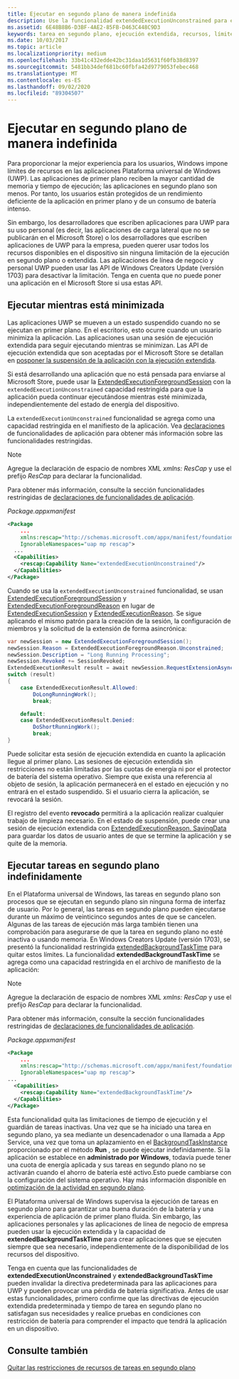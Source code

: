 ```yaml
---
title: Ejecutar en segundo plano de manera indefinida
description: Use la funcionalidad extendedExecutionUnconstrained para ejecutar una tarea en segundo plano o una sesión de ejecución extendida en segundo plano indefinidamente.
ms.assetid: 6E48B8B6-D3BF-4AE2-85FB-D463C448C9D3
keywords: tarea en segundo plano, ejecución extendida, recursos, límites, tarea en segundo plano
ms.date: 10/03/2017
ms.topic: article
ms.localizationpriority: medium
ms.openlocfilehash: 33b41c432edde42bc31daa1d5631f60fb38d8397
ms.sourcegitcommit: 5481bb34def681bc60fbfa42d9779053febec468
ms.translationtype: MT
ms.contentlocale: es-ES
ms.lasthandoff: 09/02/2020
ms.locfileid: "89304507"
---
```

# <a name="run-in-the-background-indefinitely"></a>Ejecutar en segundo plano de manera indefinida

Para proporcionar la mejor experiencia para los usuarios, Windows impone límites de recursos en las aplicaciones Plataforma universal de Windows (UWP). Las aplicaciones de primer plano reciben la mayor cantidad de memoria y tiempo de ejecución; las aplicaciones en segundo plano son menos. Por tanto, los usuarios están protegidos de un rendimiento deficiente de la aplicación en primer plano y de un consumo de batería intenso.

Sin embargo, los desarrolladores que escriben aplicaciones para UWP para su uso personal (es decir, las aplicaciones de carga lateral que no se publicarán en el Microsoft Store) o los desarrolladores que escriben aplicaciones de UWP para la empresa, pueden querer usar todos los recursos disponibles en el dispositivo sin ninguna limitación de la ejecución en segundo plano o extendida. Las aplicaciones de línea de negocio y personal UWP pueden usar las API de Windows Creators Update (versión 1703) para desactivar la limitación. Tenga en cuenta que no puede poner una aplicación en el Microsoft Store si usa estas API.

## <a name="run-while-minimized"></a>Ejecutar mientras está minimizada

Las aplicaciones UWP se mueven a un estado suspendido cuando no se ejecutan en primer plano. En el escritorio, esto ocurre cuando un usuario minimiza la aplicación. Las aplicaciones usan una sesión de ejecución extendida para seguir ejecutando mientras se minimizan. Las API de ejecución extendida que son aceptadas por el Microsoft Store se detallan en [posponer la suspensión de la aplicación con la ejecución extendida](./run-minimized-with-extended-execution.md).

Si está desarrollando una aplicación que no está pensada para enviarse al Microsoft Store, puede usar la [ExtendedExecutionForegroundSession](/uwp/api/windows.applicationmodel.extendedexecution.foreground.extendedexecutionforegroundsession) con la `extendedExecutionUnconstrained` capacidad restringida para que la aplicación pueda continuar ejecutándose mientras esté minimizada, independientemente del estado de energía del dispositivo.  

La `extendedExecutionUnconstrained` funcionalidad se agrega como una capacidad restringida en el manifiesto de la aplicación. Vea [declaraciones](../packaging/app-capability-declarations.md) de funcionalidades de aplicación para obtener más información sobre las funcionalidades restringidas.

> [!NOTE]
> Agregue la declaración de espacio de nombres XML *xmlns: ResCap* y use el prefijo *ResCap* para declarar la funcionalidad.
>
> Para obtener más información, consulte la sección funcionalidades restringidas de [declaraciones de funcionalidades de aplicación](https://docs.microsoft.com/windows/uwp/packaging/app-capability-declarations).
>

_Package.appxmanifest_

```xml
<Package
    ...
    xmlns:rescap="http://schemas.microsoft.com/appx/manifest/foundation/windows10/restrictedcapabilities"
    IgnorableNamespaces="uap mp rescap">
  ...
  <Capabilities>
    <rescap:Capability Name="extendedExecutionUnconstrained"/>
  </Capabilities>
</Package>
```

Cuando se usa la `extendedExecutionUnconstrained` funcionalidad, se usan [ExtendedExecutionForegroundSession](/uwp/api/windows.applicationmodel.extendedexecution.foreground.extendedexecutionforegroundsession) y [ExtendedExecutionForegroundReason](/uwp/api/windows.applicationmodel.extendedexecution.foreground.extendedexecutionforegroundreason) en lugar de [ExtendedExecutionSession](/uwp/api/windows.applicationmodel.extendedexecution.extendedexecutionsession) y [ExtendedExecutionReason](/uwp/api/windows.applicationmodel.extendedexecution.extendedexecutionreason). Se sigue aplicando el mismo patrón para la creación de la sesión, la configuración de miembros y la solicitud de la extensión de forma asincrónica: 

```cs
var newSession = new ExtendedExecutionForegroundSession();
newSession.Reason = ExtendedExecutionForegroundReason.Unconstrained;
newSession.Description = "Long Running Processing";
newSession.Revoked += SessionRevoked;
ExtendedExecutionResult result = await newSession.RequestExtensionAsync();
switch (result)
{
    case ExtendedExecutionResult.Allowed:
        DoLongRunningWork();
        break;

    default:
    case ExtendedExecutionResult.Denied:
        DoShortRunningWork();
        break;
}
```

Puede solicitar esta sesión de ejecución extendida en cuanto la aplicación llegue al primer plano. Las sesiones de ejecución extendida sin restricciones no están limitadas por las cuotas de energía ni por el protector de batería del sistema operativo. Siempre que exista una referencia al objeto de sesión, la aplicación permanecerá en el estado en ejecución y no entrará en el estado suspendido. Si el usuario cierra la aplicación, se revocará la sesión.

El registro del evento **revocado** permitirá a la aplicación realizar cualquier trabajo de limpieza necesario. En el estado de suspensión, puede crear una sesión de ejecución extendida con   [ExtendedExecutionReason. SavingData](/uwp/api/windows.applicationmodel.extendedexecution.extendedexecutionreason) para guardar los datos de usuario antes de que se termine la aplicación y se quite de la memoria.

## <a name="run-background-tasks-indefinitely"></a>Ejecutar tareas en segundo plano indefinidamente

En el Plataforma universal de Windows, las tareas en segundo plano son procesos que se ejecutan en segundo plano sin ninguna forma de interfaz de usuario. Por lo general, las tareas en segundo plano pueden ejecutarse durante un máximo de veinticinco segundos antes de que se cancelen. Algunas de las tareas de ejecución más larga también tienen una comprobación para asegurarse de que la tarea en segundo plano no esté inactiva o usando memoria. En Windows Creators Update (versión 1703), se presentó la funcionalidad restringida [extendedBackgroundTaskTime](../packaging/app-capability-declarations.md) para quitar estos límites. La funcionalidad **extendedBackgroundTaskTime** se agrega como una capacidad restringida en el archivo de manifiesto de la aplicación:

> [!NOTE]
> Agregue la declaración de espacio de nombres XML *xmlns: ResCap* y use el prefijo *ResCap* para declarar la funcionalidad.
>
> Para obtener más información, consulte la sección funcionalidades restringidas de [declaraciones de funcionalidades de aplicación](https://docs.microsoft.com/windows/uwp/packaging/app-capability-declarations).
>

_Package.appxmanifest_

```xml
<Package
    ... 
    xmlns:rescap="http://schemas.microsoft.com/appx/manifest/foundation/windows10/restrictedcapabilities"
    IgnorableNamespaces="uap mp rescap">
...
  <Capabilities>
    <rescap:Capability Name="extendedBackgroundTaskTime"/>
  </Capabilities>
</Package>
```

Esta funcionalidad quita las limitaciones de tiempo de ejecución y el guardián de tareas inactivas. Una vez que se ha iniciado una tarea en segundo plano, ya sea mediante un desencadenador o una llamada a App Service, una vez que toma un aplazamiento en el [BackgroundTaskInstance](/uwp/api/Windows.ApplicationModel.Background.IBackgroundTaskInstance) proporcionado por el método **Run** , se puede ejecutar indefinidamente. Si la aplicación se establece en **administrado por Windows**, todavía puede tener una cuota de energía aplicada y sus tareas en segundo plano no se activarán cuando el ahorro de batería esté activo.Esto puede cambiarse con la configuración del sistema operativo. Hay más información disponible en [optimización de la actividad en segundo plano](../debug-test-perf/optimize-background-activity.md).

El Plataforma universal de Windows supervisa la ejecución de tareas en segundo plano para garantizar una buena duración de la batería y una experiencia de aplicación de primer plano fluida. Sin embargo, las aplicaciones personales y las aplicaciones de línea de negocio de empresa pueden usar la ejecución extendida y la capacidad de **extendedBackgroundTaskTime** para crear aplicaciones que se ejecuten siempre que sea necesario, independientemente de la disponibilidad de los recursos del dispositivo.

Tenga en cuenta que las funcionalidades de **extendedExecutionUnconstrained** y **extendedBackgroundTaskTime** pueden invalidar la directiva predeterminada para las aplicaciones para UWP y pueden provocar una pérdida de batería significativa. Antes de usar estas funcionalidades, primero confirme que las directivas de ejecución extendida predeterminada y tiempo de tarea en segundo plano no satisfagan sus necesidades y realice pruebas en condiciones con restricción de batería para comprender el impacto que tendrá la aplicación en un dispositivo.

## <a name="see-also"></a>Consulte también

[Quitar las restricciones de recursos de tareas en segundo plano](/windows/application-management/enterprise-background-activity-controls)